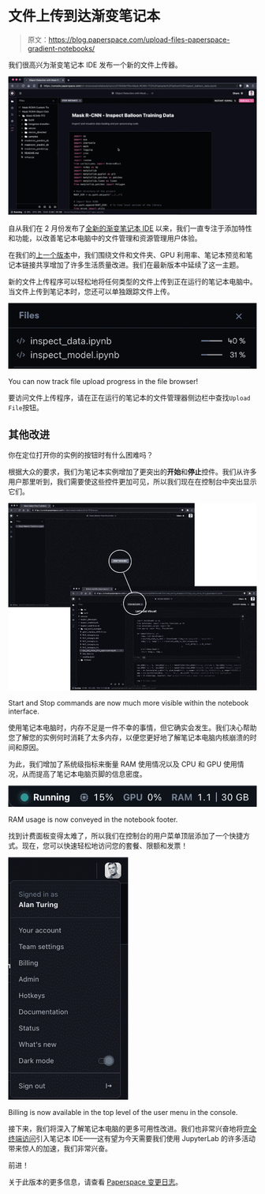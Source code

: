 # 文件上传到达渐变笔记本

> 原文：<https://blog.paperspace.com/upload-files-paperspace-gradient-notebooks/>

我们很高兴为渐变笔记本 IDE 发布一个新的文件上传器。

![](img/0611952389e9351b1cec2b9e7569b44e.png)

自从我们在 2 月份发布了[全新的渐变笔记本 IDE](https://blog.paperspace.com/all-new-gpu-backed-notebooks-on-gradient/) 以来，我们一直专注于添加特性和功能，以改善笔记本电脑中的文件管理和资源管理用户体验。

在我们的[上一个版本](https://updates.paperspace.com/notebook-enhancements-29alzO)中，我们围绕文件和文件夹、GPU 利用率、笔记本预览和笔记本链接共享增加了许多生活质量改进。我们在最新版本中延续了这一主题。

新的文件上传程序可以轻松地将任何类型的文件上传到正在运行的笔记本电脑中。当文件上传到笔记本时，您还可以单独跟踪文件上传。

![](img/249df04f5d0a5664de2c098375e6b636.png)

You can now track file upload progress in the file browser!

要访问文件上传程序，请在正在运行的笔记本的文件管理器侧边栏中查找`Upload File`按钮。

## 其他改进

你在定位打开你的实例的按钮时有什么困难吗？

根据大众的要求，我们为笔记本实例增加了更突出的**开始**和**停止**控件。我们从许多用户那里听到，我们需要使这些控件更加可见，所以我们现在在控制台中突出显示它们。

![](img/c00d04d482eb152630c9fa20be4bccd1.png)

Start and Stop commands are now much more visible within the notebook interface.

使用笔记本电脑时，内存不足是一件不幸的事情，但它确实会发生。我们决心帮助您了解您的实例何时消耗了太多内存，以便您更好地了解笔记本电脑内核崩溃的时间和原因。

为此，我们增加了系统级指标来衡量 RAM 使用情况以及 CPU 和 GPU 使用情况，从而提高了笔记本电脑页脚的信息密度。

![](img/507f8ab7442330ca751666b44f9d0d71.png)

RAM usage is now conveyed in the notebook footer.

找到计费面板变得太难了，所以我们在控制台的用户菜单顶层添加了一个快捷方式。现在，您可以快速轻松地访问您的套餐、限额和发票！

![](img/4958403c8b7d5d18842a86c659476e80.png)

Billing is now available in the top level of the user menu in the console.

接下来，我们将深入了解笔记本电脑的更多可用性改进。我们也非常兴奋地将<u>完全终端访问</u>引入笔记本 IDE——这有望为今天需要我们使用 JupyterLab 的许多活动带来惊人的加速，我们非常兴奋。

前进！

关于此版本的更多信息，请查看 [Paperspace 变更日志](https://updates.paperspace.com/file-upload-from-the-gradient-ide-1GQjfO)。
